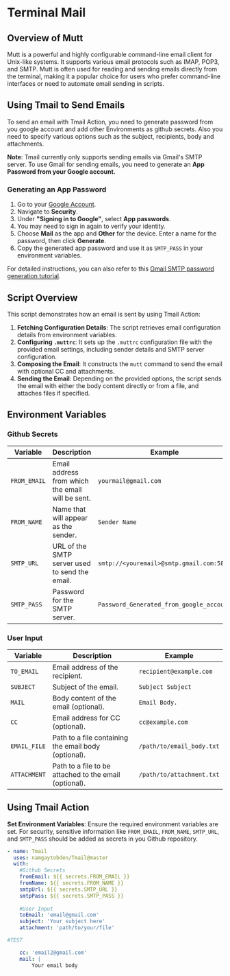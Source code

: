 # Terminal Mail

## Overview of Mutt

Mutt is a powerful and highly configurable command-line email client for Unix-like systems. It supports various email protocols such as IMAP, POP3, and SMTP. Mutt is often used for reading and sending emails directly from the terminal, making it a popular choice for users who prefer command-line interfaces or need to automate email sending in scripts.

## Using Tmail to Send Emails

To send an email with Tmail Action, you need to generate password from you google account and add other Environments as github secrets. Also you need to specify various options such as the subject, recipients, body and attachments.

**Note**: Tmail currently only supports sending emails via Gmail's SMTP server. To use Gmail for sending emails, you need to generate an **App Password from your Google account.** 

### Generating an App Password

1. Go to your [Google Account](https://myaccount.google.com/).
2. Navigate to **Security**.
3. Under **"Signing in to Google"**, select **App passwords**.
4. You may need to sign in again to verify your identity.
5. Choose **Mail** as the app and **Other** for the device. Enter a name for the password, then click **Generate**.
6. Copy the generated app password and use it as `SMTP_PASS` in your environment variables.

For detailed instructions, you can also refer to this [Gmail SMTP password generation tutorial](https://www.gmass.co/blog/gmail-smtp/).

## Script Overview

This script demonstrates how an email is sent by using Tmail Action:

1. **Fetching Configuration Details**: The script retrieves email configuration details from environment variables.
2. **Configuring `.muttrc`**: It sets up the `.muttrc` configuration file with the provided email settings, including sender details and SMTP server configuration.
3. **Composing the Email**: It constructs the `mutt` command to send the email with optional CC and attachments.
4. **Sending the Email**: Depending on the provided options, the script sends the email with either the body content directly or from a file, and attaches files if specified.

## Environment Variables

### Github Secrets
| Variable      | Description                                           | Example                                  |
|---------------|-------------------------------------------------------|------------------------------------------|
| `FROM_EMAIL`  | Email address from which the email will be sent.  | `yourmail@gmail.com`                     |
| `FROM_NAME`   | Name that will appear as the sender.              | `Sender Name`                            |
| `SMTP_URL`    | URL of the SMTP server used to send the email.    | `smtp://<youremail>@smtp.gmail.com:587/` |
| `SMTP_PASS`   | Password for the SMTP server.                     | `Password_Generated_from_google_account` |

### User Input
| Variable       | Description                                              | Example                        |
|----------------|----------------------------------------------------------|--------------------------------|
| `TO_EMAIL`     | Email address of the recipient.                      | `recipient@example.com`        |
| `SUBJECT`      | Subject of the email.                                | `Subject Subject`              |
| `MAIL`         | Body content of the email (optional).                | `Email Body.`                  |
| `CC`           | Email address for CC (optional).                     | `cc@example.com`               |
| `EMAIL_FILE`   | Path to a file containing the email body (optional). | `/path/to/email_body.txt`      |
| `ATTACHMENT`   | Path to a file to be attached to the email (optional). | `/path/to/attachment.txt`      |

## Using Tmail Action

**Set Environment Variables**: Ensure the required environment variables are set. For security, sensitive information like `FROM_EMAIL`, `FROM_NAME`, `SMTP_URL`, and `SMTP_PASS` should be added as secrets in you Github repository.

```yaml
- name: Tmail 
  uses: namgaytobden/Tmail@master
  with:
    #Github Secrets 
    fromEmail: ${{ secrets.FROM_EMAIL }}
    fromName: ${{ secrets.FROM_NAME }}
    smtpUrl: ${{ secrets.SMTP_URL }}
    smtpPass: ${{ secrets.SMTP_PASS }}
  
    #User Input
    toEmail: 'email@gmail.com'
    subject: 'Your subject here'
    attachment: 'path/to/your/file'

#TEST

    cc: 'email2@gmail.com'
    mail: |
        Your email body 
```
